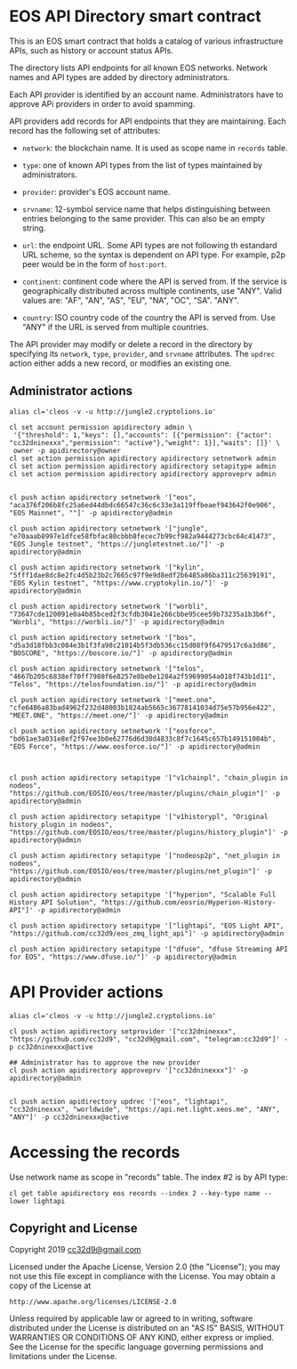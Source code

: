 # EOS API Directory smart contract

This is an EOS smart contract that holds a catalog of various
infrastructure APIs, such as history or account status APIs.

The directory lists API endpoints for all known EOS networks. Network
names and API types are added by directory administrators.

Each API provider is identified by an account name. Administrators have
to approve APi providers in order to avoid spamming.

API providers add records for API endpoints that they are
maintaining. Each record has the following set of attributes:

* `network`: the blockchain name. It is used as scope name in `records`
  table.

* `type`: one of known API types from the list of types maintained by
  administrators.

* `provider`: provider's EOS account name.

* `srvname`: 12-symbol service name that helps distinguishing between
  entries belonging to the same provider. This can also be an empty
  string.

* `url`: the endpoint URL. Some API types are not following th estandard
  URL scheme, so the syntax is dependent on API type. For example, p2p
  peer would be in the form of `host:port`.

* `continent`: continent code where the API is served from. If the
  service is geographically distributed across multiple continents, use
  "ANY". Valid values are: "AF", "AN", "AS", "EU", "NA", "OC",
  "SA". "ANY".

* `country`: ISO country code of the country the API is served from. Use
  "ANY" if the URL is served from multiple countries.


The API provider may modify or delete a record in the directory by
specifying its `network`, `type`, `provider`, and `srvname`
attributes. The `updrec` action either adds a new record, or modifies an
existing one.



## Administrator actions

```
alias cl='cleos -v -u http://jungle2.cryptolions.io'

cl set account permission apidirectory admin \
 '{"threshold": 1,"keys": [],"accounts": [{"permission": {"actor": "cc32dninexxx","permission": "active"},"weight": 1}],"waits": []}' \
 owner -p apidirectory@owner
cl set action permission apidirectory apidirectory setnetwork admin
cl set action permission apidirectory apidirectory setapitype admin
cl set action permission apidirectory apidirectory approveprv admin


cl push action apidirectory setnetwork '["eos", "aca376f206b8fc25a6ed44dbdc66547c36c6c33e3a119ffbeaef943642f0e906", "EOS Mainnet", ""]' -p apidirectory@admin

cl push action apidirectory setnetwork '["jungle", "e70aaab8997e1dfce58fbfac80cbbb8fecec7b99cf982a9444273cbc64c41473", "EOS Jungle testnet", "https://jungletestnet.io/"]' -p apidirectory@admin

cl push action apidirectory setnetwork '["kylin", "5fff1dae8dc8e2fc4d5b23b2c7665c97f9e9d8edf2b6485a86ba311c25639191", "EOS Kylin testnet", "https://www.cryptokylin.io/"]' -p apidirectory@admin

cl push action apidirectory setnetwork '["worbli", "73647cde120091e0a4b85bced2f3cfdb3041e266cbbe95cee59b73235a1b3b6f", "Worbli", "https://worbli.io/"]' -p apidirectory@admin

cl push action apidirectory setnetwork '["bos", "d5a3d18fbb3c084e3b1f3fa98c21014b5f3db536cc15d08f9f6479517c6a3d86", "BOSCORE", "https://boscore.io/"]' -p apidirectory@admin

cl push action apidirectory setnetwork '["telos", "4667b205c6838ef70ff7988f6e8257e8be0e1284a2f59699054a018f743b1d11", "Telos", "https://telosfoundation.io/"]' -p apidirectory@admin

cl push action apidirectory setnetwork '["meet.one", "cfe6486a83bad4962f232d48003b1824ab5665c36778141034d75e57b956e422", "MEET.ONE", "https://meet.one/"]' -p apidirectory@admin

cl push action apidirectory setnetwork '["eosforce", "bd61ae3a031e8ef2f97ee3b0e62776d6d30d4833c8f7c1645c657b149151004b", "EOS Force", "https://www.eosforce.io/"]' -p apidirectory@admin



cl push action apidirectory setapitype '["v1chainpl", "chain_plugin in nodeos", "https://github.com/EOSIO/eos/tree/master/plugins/chain_plugin"]' -p apidirectory@admin

cl push action apidirectory setapitype '["v1historypl", "Original history_plugin in nodeos", "https://github.com/EOSIO/eos/tree/master/plugins/history_plugin"]' -p apidirectory@admin

cl push action apidirectory setapitype '["nodeosp2p", "net_plugin in nodeos", "https://github.com/EOSIO/eos/tree/master/plugins/net_plugin"]' -p apidirectory@admin

cl push action apidirectory setapitype '["hyperion", "Scalable Full History API Solution", "https://github.com/eosrio/Hyperion-History-API"]' -p apidirectory@admin

cl push action apidirectory setapitype '["lightapi", "EOS Light API", "https://github.com/cc32d9/eos_zmq_light_api"]' -p apidirectory@admin

cl push action apidirectory setapitype '["dfuse", "dfuse Streaming API for EOS", "https://www.dfuse.io/"]' -p apidirectory@admin

```


# API Provider actions

```
alias cl='cleos -v -u http://jungle2.cryptolions.io'

cl push action apidirectory setprovider '["cc32dninexxx", "https://github.com/cc32d9", "cc32d9@gmail.com", "telegram:cc32d9"]' -p cc32dninexxx@active

## Administrator has to approve the new provider
cl push action apidirectory approveprv '["cc32dninexxx"]' -p apidirectory@admin


cl push action apidirectory updrec '["eos", "lightapi", "cc32dninexxx", "worldwide", "https://api.net.light.xeos.me", "ANY", "ANY"]' -p cc32dninexxx@active

```

# Accessing the records

Use network name as scope in "records" table. The index #2 is by API type:

```
cl get table apidirectory eos records --index 2 --key-type name --lower lightapi

```



## Copyright and License

Copyright 2019 cc32d9@gmail.com

Licensed under the Apache License, Version 2.0 (the "License");
you may not use this file except in compliance with the License.
You may obtain a copy of the License at

    http://www.apache.org/licenses/LICENSE-2.0

Unless required by applicable law or agreed to in writing, software
distributed under the License is distributed on an "AS IS" BASIS,
WITHOUT WARRANTIES OR CONDITIONS OF ANY KIND, either express or implied.
See the License for the specific language governing permissions and
limitations under the License.
